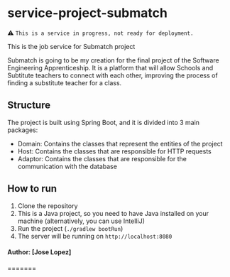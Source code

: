 # service-project-submatch

⚠️ `This is a service in progress, not ready for deployment. `

This is the job service for Submatch project

Submatch is going to be my creation for the final project of the Software Engineering Apprenticeship. It is a platform that will
allow Schools and Subtitute teachers to connect with each other, improving the process of finding a substitute teacher for a class.

## Structure
The project is built using Spring Boot, and it is divided into 3 main packages:
- Domain: Contains the classes that represent the entities of the project
- Host: Contains the classes that are responsible for HTTP requests
- Adaptor: Contains the classes that are responsible for the communication with the database

## How to run
1. Clone the repository
2. This is a Java project, so you need to have Java installed on your machine (alternatively, you can use IntelliJ)
3. Run the project (`./gradlew bootRun`)
4. The server will be running on `http://localhost:8080`



#### Author: [Jose Lopez]
=======
